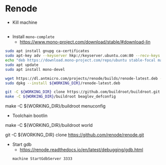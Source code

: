 # Renode
- Kill machine
##
- Install `mono-complete`
  - https://www.mono-project.com/download/stable/#download-lin
```bash
sudo apt install gnupg ca-certificates
sudo apt-key adv --keyserver hkp://keyserver.ubuntu.com:80 --recv-keys 3FA7E0328081BFF6A14DA29AA6A19B38D3D831EF
echo "deb https://download.mono-project.com/repo/ubuntu stable-focal main" | sudo tee /etc/apt/sources.list.d/mono-official-stable.list
sudo apt update
sudo apt install mono-devel
```

```bash
wget https://dl.antmicro.com/projects/renode/builds/renode-latest.deb -P ${WORKING_DIR}
sudo dpkg --install ${WORKING_DIR}/renode-latest.deb 
```

```bash
git -C ${WORKING_DIR} clone https://github.com/buildroot/buildroot.git
make -C ${WORKING_DIR}/buildroot beaglev_defconfig
```

make -C ${WORKING_DIR}/buildroot menuconfig
  - Toolchain bootlin

make -C ${WORKING_DIR}/buildroot world
  
git -C ${WORKING_DIR} clone https://github.com/renode/renode.git
- Start gdb
  - https://renode.readthedocs.io/en/latest/debugging/gdb.html
  ```
  machine StartGdbServer 3333
  ```
